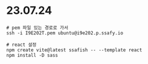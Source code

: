 # 23.07.24

```
# pem 파일 있는 경로로 가서
ssh -i I9E202T.pem ubuntu@i9e202.p.ssafy.io
```

```
# react 설정
npm create vite@latest ssafish -- --template react
npm install -D sass
```
